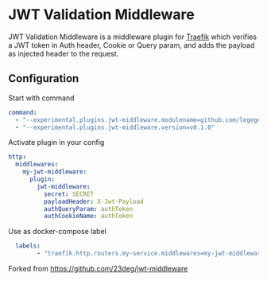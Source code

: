 # JWT Validation Middleware

JWT Validation Middleware is a middleware plugin for [Traefik](https://github.com/containous/traefik) which verifies a JWT token in Auth header, Cookie or Query param, and adds the payload as injected header to the request.

## Configuration

Start with command
```yaml
command:
  - "--experimental.plugins.jwt-middleware.modulename=github.com/legege/jwt-middleware"
  - "--experimental.plugins.jwt-middleware.version=v0.1.0"
```

Activate plugin in your config  

```yaml
http:
  middlewares:
    my-jwt-middleware:
      plugin:
        jwt-middleware:
          secret: SECRET
          payloadHeader: X-Jwt-Payload
          authQueryParam: authToken
          authCookieName: authToken
```

Use as docker-compose label  
```yaml
  labels:
        - "traefik.http.routers.my-service.middlewares=my-jwt-middleware@file"
```

Forked from https://github.com/23deg/jwt-middleware